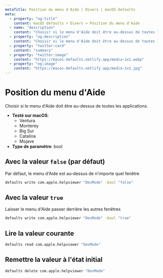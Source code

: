 ```yaml
---
metaTitle: Position du menu d'Aide | Divers | macOS defaults
meta:
  - property: "og:title"
    content: macOS defaults > Divers > Position du menu d'Aide
  - name: "description"
    content: "Choisir si le menu d'Aide doit être au-dessus de toutes les applications."
  - property: "og:description"
    content: "Choisir si le menu d'Aide doit être au-dessus de toutes les applications."
  - property: "twitter:card"
    content: "summary"
  - property: "twitter:image"
    content: "https://macos-defaults.netlify.app/media-1x1.webp"
  - property: "og:image"
    content: "https://macos-defaults.netlify.app/media-1x1.jpg"
---
```

# Position du menu d'Aide

Choisir si le menu d'Aide doit être au-dessus de toutes les applications.

<!-- break lists -->

- **Testé sur macOS**:
  * Ventura
  * Monterey
  * Big Sur
  * Catalina
  * Mojave
- **Type de paramètre**: bool

## Avec la valeur `false` (par défaut)

Par défaut, le menu d'Aide est au-dessus de n'importe quel fenêtre

```bash
defaults write com.apple.helpviewer "DevMode" -bool "false" 
```

## Avec la valeur `true`

Laisser le menu d'Aide passer derrière les autres fenêtres

```bash
defaults write com.apple.helpviewer "DevMode" -bool "true" 
```

## Lire la valeur courante
```bash
defaults read com.apple.helpviewer "DevMode"
```

## Remettre la valeur à l'état initial
```bash
defaults delete com.apple.helpviewer "DevMode"
```
